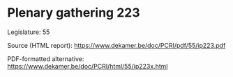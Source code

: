 # Plenary gathering 223

Legislature: 55

Source (HTML report): https://www.dekamer.be/doc/PCRI/pdf/55/ip223.pdf

PDF-formatted alternative: https://www.dekamer.be/doc/PCRI/html/55/ip223x.html

